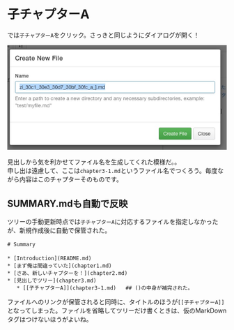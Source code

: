 # 子チャプターA

では`子チャプターA`をクリック。さっきと同じようにダイアログが開く！

![](create_chapter3-1.jpg)

見出しから気を利かせてファイル名を生成してくれた模様だ。。  
申し出は遠慮して、ここは`chapter3-1.md`というファイル名でつくろう。毎度ながら内容はこのチャプターそのものです。


## SUMMARY.mdも自動で反映

ツリーの手動更新時点では`子チャプターA`に対応するファイルを指定しなかったが、新規作成後に自動で保管された。


```
# Summary

* [Introduction](README.md)
* [まず俺は間違っていた](chapter1.md)
* [さあ、新しいチャプターを！](chapter2.md)
* [見出しでツリー](chapter3.md)
   * [[子チャプターA]](chapter3-1.md)   ## ()の中身が補完された。
```

ファイルへのリンクが保管されると同時に、タイトルのほうが`[[子チャプターA]]`となってしまった。ファイルを省略してツリーだけ書くときは、仮のMarkDownタグはつけないほうがよいね。

